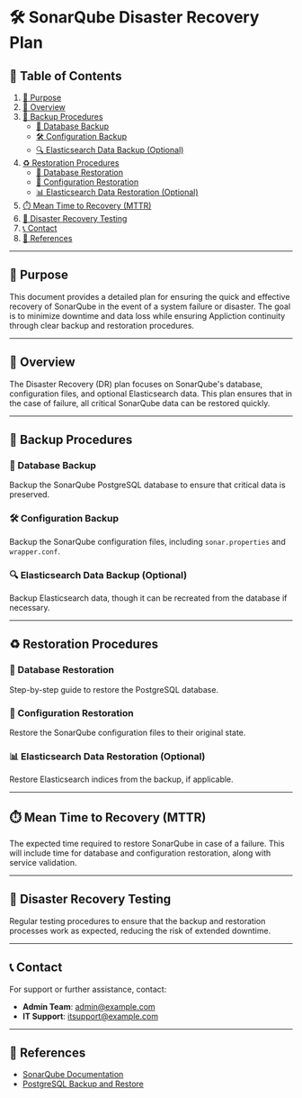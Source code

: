 # 🛠️ SonarQube Disaster Recovery Plan

## 📑 Table of Contents
1. [🎯 Purpose](#purpose)
2. [📖 Overview](#overview)
3. [🔐 Backup Procedures](#backup-procedures)
   - [📂 Database Backup](#database-backup)
   - [🛠️ Configuration Backup](#configuration-backup)
   - [🔍 Elasticsearch Data Backup (Optional)](#elasticsearch-data-backup-optional)
4. [♻️ Restoration Procedures](#restoration-procedures)
   - [💾 Database Restoration](#database-restoration)
   - [🔧 Configuration Restoration](#configuration-restoration)
   - [📊 Elasticsearch Data Restoration (Optional)](#elasticsearch-data-restoration-optional)
5. [⏱️ Mean Time to Recovery (MTTR)](#mean-time-to-recovery-mttr)
6. [🚨 Disaster Recovery Testing](#disaster-recovery-testing)
7. [📞 Contact](#contact)
8. [🔗 References](#references)

---

## 🎯 Purpose
This document provides a detailed plan for ensuring the quick and effective recovery of SonarQube in the event of a system failure or disaster. The goal is to minimize downtime and data loss while ensuring Appliction continuity through clear backup and restoration procedures.

---

## 📖 Overview
The Disaster Recovery (DR) plan focuses on SonarQube's database, configuration files, and optional Elasticsearch data. This plan ensures that in the case of failure, all critical SonarQube data can be restored quickly.

---

## 🔐 Backup Procedures

### 📂 Database Backup
Backup the SonarQube PostgreSQL database to ensure that critical data is preserved.

### 🛠️ Configuration Backup
Backup the SonarQube configuration files, including `sonar.properties` and `wrapper.conf`.

### 🔍 Elasticsearch Data Backup (Optional)
Backup Elasticsearch data, though it can be recreated from the database if necessary.

---

## ♻️ Restoration Procedures

### 💾 Database Restoration
Step-by-step guide to restore the PostgreSQL database.

### 🔧 Configuration Restoration
Restore the SonarQube configuration files to their original state.

### 📊 Elasticsearch Data Restoration (Optional)
Restore Elasticsearch indices from the backup, if applicable.

---

## ⏱️ Mean Time to Recovery (MTTR)
The expected time required to restore SonarQube in case of a failure. This will include time for database and configuration restoration, along with service validation.

---

## 🚨 Disaster Recovery Testing
Regular testing procedures to ensure that the backup and restoration processes work as expected, reducing the risk of extended downtime.

---

## 📞 Contact
For support or further assistance, contact:
- **Admin Team**: admin@example.com
- **IT Support**: itsupport@example.com

---

## 🔗 References
- [SonarQube Documentation](https://docs.sonarqube.org/)
- [PostgreSQL Backup and Restore](https://www.postgresql.org/docs/current/backup-dump.html)

